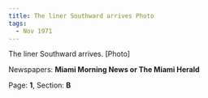 ```yaml
---  
title: The liner Southward arrives Photo  
tags:  
  - Nov 1971  
---  
```

  
The liner Southward arrives. [Photo]  
  
Newspapers: **Miami Morning News or The Miami Herald**  
  
Page: **1**, Section: **B** 
